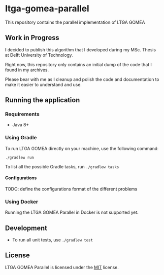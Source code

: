 # ltga-gomea-parallel
This repository contains the parallel implementation of LTGA GOMEA

## Work in Progress

I decided to publish this algorithm that I developed during my MSc. Thesis at Delft University of Technology.

Right now, this repository only contains an initial dump of the code that I found in my archives. 

Please bear with me as I cleanup and polish the code and documentation to make it easier to understand and use.

## Running the application

### Requirements

* Java 8+

### Using Gradle
To run LTGA GOMEA directly on your machine, use the following command:

```shell
./gradlew run
```

To list all the possible Gradle tasks, run `./gradlew tasks`

#### Configurations
TODO: define the configurations format of the different problems

### Using Docker

Running the LTGA GOMEA Parallel in Docker is not supported yet.

## Development

* To run all unit tests, use `./gradlew test`

## License

LTGA GOMEA Parallel is licensed under the [MIT](LICENSE) license.
